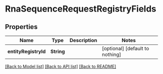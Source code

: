 # RnaSequenceRequestRegistryFields


## Properties
Name | Type | Description | Notes
------------ | ------------- | ------------- | -------------
**entityRegistryId** | **String** |  | [optional] [default to nothing]


[[Back to Model list]](../README.md#models) [[Back to API list]](../README.md#api-endpoints) [[Back to README]](../README.md)


